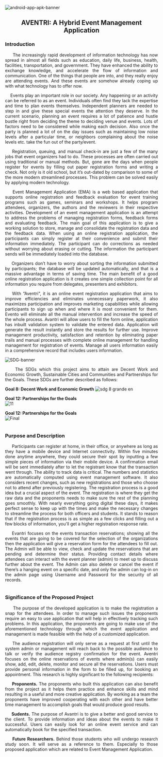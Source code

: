 ![android-app-apk-banner](https://user-images.githubusercontent.com/102575349/178132385-5702d31e-f171-4b83-9a00-fd9e2c125f86.jpg)


<h2 align="center"> AVENTRI: A Hybrid Event Management Application

<h3> Introduction </h3> <i class="fa-solid fa-1"></i>
<p align=justify>
&nbsp;&nbsp;&nbsp;&nbsp; The increasingly rapid development of information technology has now spread in almost all fields such as education, daily life, business, health, facilities, transportation, and government. They have enhanced the ability to exchange knowledge, and accelerate the flow of information and communication. One of the things that people are into, and they really enjoy are attending events. And these events are somehow already coping up with what technology has to offer now. 
<p align=justify> &nbsp;&nbsp;&nbsp;&nbsp;Events play an important role in our society. Any happening or an activity can be referred to as an event. Individuals often find they lack the expertise and time to plan events themselves. Independent planners are needed to step in and give these special events the attention they deserve. In the current scenario, planning an event requires a lot of patience and hustle bustle right from deciding the theme to deciding venue and events. Lots of factors need to be considered while making each decision. Also once the party is planned a lot of on the day issues such as maintaining low noise levels after a particular time, or neighbors complaining about the noise levels etc. take the fun out of the party/event.
<p align=justify> &nbsp;&nbsp;&nbsp;&nbsp;Registration, queuing, and manual check-in are just a few of the many jobs that event organizers had to do. These processes are often carried out using traditional or manual methods. But, gone are the days when people register for events by filling out paper registration forms and writing a check. Not only is it old school, but it’s out-dated by comparison to some of the more modern streamlined processes. This problem can be solved easily by applying  modern technology. 
<p align=justify> &nbsp;&nbsp;&nbsp;&nbsp;Event Management Application (EMA) is a web based application that supports online registration and feedback evaluation for event training programs such as games, seminars and workshops. It helps program attendees, organizers, the authors and the reviewers in their respective activities. Development of an event management application is an attempt to address the problems of managing registration forms, feedback forms and evaluating feedback. The main goal of this application is to give a working solution to store, manage and consolidate the registration data and the feedback data. When using an online registration application, the participants can simply register at their convenience and submit their information immediately. The participant can do corrections as needed without worrying about erasing or cutting. The information the participant sends will be immediately loaded into the database. 
<p align=justify> &nbsp;&nbsp;&nbsp;&nbsp;Organizers don’t have to worry about sorting the information submitted by participants; the database will be updated automatically, and that is a massive advantage in terms of saving time. The main benefit of a good online registration application is it creates one simple collection point for all information you require from  delegates, presenters and exhibitors.
<p align=justify> &nbsp;&nbsp;&nbsp;&nbsp;With “Aventri", it is an online event registration application that aims to improve efficiencies and eliminates unnecessary paperwork, it also maximizes participation and improves marketing capabilities while allowing participants to sign up when and where it is most convenient for them. Evento will eliminate all the manual intervention and increase the speed of the whole process. Avantri will allow users to fill the form online, application has inbuilt validation system to validate the entered data. Application will generate the result instantly and store the results for further use. Improve management productivity, satisfaction and retention by eliminating paper trails and manual processes with complete online management for handling management for registration of events. Manage all users information easily in a comprehensive record that includes users information.  <i class="fa-solid fa-1"></i>

![SDG-banner](https://user-images.githubusercontent.com/102575349/178129362-0dd72bc5-0c5e-4a31-9099-6b881d9e2b39.png) 
<p align=justify>&nbsp;&nbsp;&nbsp; The SDGs which this project aims to attain are Decent Work and Economic Growth, Sustainable Cities and Communities and Partnerships for the Goals. These SDGs are further described as follows:


 <b>Goal 8: Decent Work and Economic Growth</b></h3>
 ![sdg 8 grande en](https://user-images.githubusercontent.com/102575349/178130435-cf5629a2-aa08-4e27-99ed-5744d20b144a.jpg)

<b>Goal 12: Partnerships for the Goals</b></h3>
<br>
![11](https://user-images.githubusercontent.com/102575349/178177629-7c7d1a0b-7cab-4282-87a1-aa2818df21ce.png)


<b>Goal 12: Partnerships for the Goals</b></h3>
<br>
![Final](https://user-images.githubusercontent.com/102575349/178177185-ee639212-b4d8-4415-992c-b4e35e59d5f9.png)






 <h1 align="center"> 

<h3> Purpose and Description </h3>
<p align=justify> &nbsp;&nbsp;&nbsp;&nbsp; Participants can register at home, in their office, or anywhere as long as they have a mobile device and Internet connectivity. Within five minutes done anytime anywhere, they could secure their spot by inputting a few simple pieces of information via their mobile device. A confirmation email will be sent immediately after to let the registrant know that the transaction went through. The ability to track data is critical. The numbers and statistics are automatically computed using event management software. It also considers recent changes, such as new registrations and those who choose not to attend after previously registering. The registration process is a good idea but a crucial aspect of the event. The registration is where they get the raw data and the proponents  needs to make sure the rest of the planning goes smoothly. With nearly everything going digital these days, it makes perfect sense to keep up with the times and make the necessary changes to streamline the process for both officers and students. It stands to reason that if the registration process is as simple as a few clicks and filling out a few blocks of information, you'll get a higher registration response rate.
<p align=justify> &nbsp;&nbsp;&nbsp;&nbsp;Evantri focuses on the events transaction reservations; showing all the events that are going to be covered for the selection of the organizations then the application will give a reservation form for the attendees to fill out. The Admin will be able to view, check and update the reservations that are pending and determine their status. Providing contact details where attendees can interact with the event planner (admin) to meet up to discuss further about the event. The Admin can also delete or cancel the event if there’s a hanging event on a specific date, and only the admin can log-in on the admin page using Username and Password for the security of all records.

<h1 align="center"> 

<h3> Significance of the Proposed Project </h3>
<p align=justify> &nbsp;&nbsp;&nbsp;&nbsp; The purpose of the developed application is to make the registration a snap for the attendees. In order to manage such issues the proponents require an easy to use application that will help in effectively tracking such problems.  In this application, the proponents are going to make use of the aforementioned technology through which the event application and management is made feasible with the help of a customized application.  
<p align=justify> &nbsp;&nbsp;&nbsp;&nbsp;The audience registration will only serve as a request at first until the system admin or management will reach back to the possible audience to talk or verify the audience registry confirmation for the event. Aventri focuses on the online reservations of events where admin(s) can easily show, add, edit, delete, monitor and secure all the reservations. Users must provide personal information in the form to be filled up, for booking an appointment. This research is highly significant to the following recipients:

<p align=justify><b> &nbsp;&nbsp;&nbsp;&nbsp; Proponents.</b> The proponents who built this application can also benefit from the project as it helps them practice and enhance skills and mind resulting in a useful and more creative application. By working as a team the proponents have improved cooperating with each other and have better time management to accomplish goals that would produce good results. 

<p align=justify><b> &nbsp;&nbsp;&nbsp;&nbsp; Sudents.</b> The purpose of Avantri is to give a better and good service  to the client. To provide information and ideas about the events to make it  successful. Users can easily look for an online event service and can automatically book for the specified transaction.

<p align=justify><b> &nbsp;&nbsp;&nbsp;&nbsp; Future Researchers.</b> Behind those students who will undergo research study soon. It will serve as a reference to them. Especially to those proposed application which are related to Event Management Application.








 




 
